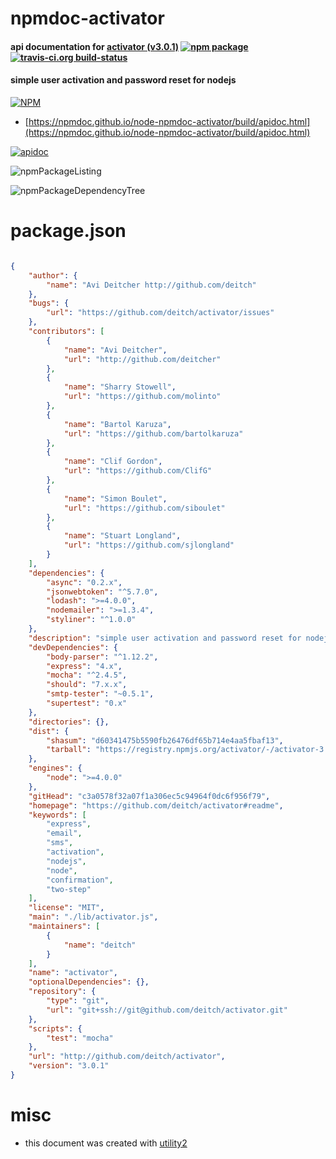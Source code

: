 # npmdoc-activator

#### api documentation for  [activator (v3.0.1)](https://github.com/deitch/activator#readme)  [![npm package](https://img.shields.io/npm/v/npmdoc-activator.svg?style=flat-square)](https://www.npmjs.org/package/npmdoc-activator) [![travis-ci.org build-status](https://api.travis-ci.org/npmdoc/node-npmdoc-activator.svg)](https://travis-ci.org/npmdoc/node-npmdoc-activator)

#### simple user activation and password reset for nodejs

[![NPM](https://nodei.co/npm/activator.png?downloads=true&downloadRank=true&stars=true)](https://www.npmjs.com/package/activator)

- [https://npmdoc.github.io/node-npmdoc-activator/build/apidoc.html](https://npmdoc.github.io/node-npmdoc-activator/build/apidoc.html)

[![apidoc](https://npmdoc.github.io/node-npmdoc-activator/build/screenCapture.buildCi.browser.%252Ftmp%252Fbuild%252Fapidoc.html.png)](https://npmdoc.github.io/node-npmdoc-activator/build/apidoc.html)

![npmPackageListing](https://npmdoc.github.io/node-npmdoc-activator/build/screenCapture.npmPackageListing.svg)

![npmPackageDependencyTree](https://npmdoc.github.io/node-npmdoc-activator/build/screenCapture.npmPackageDependencyTree.svg)



# package.json

```json

{
    "author": {
        "name": "Avi Deitcher http://github.com/deitch"
    },
    "bugs": {
        "url": "https://github.com/deitch/activator/issues"
    },
    "contributors": [
        {
            "name": "Avi Deitcher",
            "url": "http://github.com/deitcher"
        },
        {
            "name": "Sharry Stowell",
            "url": "https://github.com/molinto"
        },
        {
            "name": "Bartol Karuza",
            "url": "https://github.com/bartolkaruza"
        },
        {
            "name": "Clif Gordon",
            "url": "https://github.com/ClifG"
        },
        {
            "name": "Simon Boulet",
            "url": "https://github.com/siboulet"
        },
        {
            "name": "Stuart Longland",
            "url": "https://github.com/sjlongland"
        }
    ],
    "dependencies": {
        "async": "0.2.x",
        "jsonwebtoken": "^5.7.0",
        "lodash": ">=4.0.0",
        "nodemailer": ">=1.3.4",
        "styliner": "^1.0.0"
    },
    "description": "simple user activation and password reset for nodejs",
    "devDependencies": {
        "body-parser": "^1.12.2",
        "express": "4.x",
        "mocha": "^2.4.5",
        "should": "7.x.x",
        "smtp-tester": "~0.5.1",
        "supertest": "0.x"
    },
    "directories": {},
    "dist": {
        "shasum": "d60341475b5590fb26476df65b714e4aa5fbaf13",
        "tarball": "https://registry.npmjs.org/activator/-/activator-3.0.1.tgz"
    },
    "engines": {
        "node": ">=4.0.0"
    },
    "gitHead": "c3a0578f32a07f1a306ec5c94964f0dc6f956f79",
    "homepage": "https://github.com/deitch/activator#readme",
    "keywords": [
        "express",
        "email",
        "sms",
        "activation",
        "nodejs",
        "node",
        "confirmation",
        "two-step"
    ],
    "license": "MIT",
    "main": "./lib/activator.js",
    "maintainers": [
        {
            "name": "deitch"
        }
    ],
    "name": "activator",
    "optionalDependencies": {},
    "repository": {
        "type": "git",
        "url": "git+ssh://git@github.com/deitch/activator.git"
    },
    "scripts": {
        "test": "mocha"
    },
    "url": "http://github.com/deitch/activator",
    "version": "3.0.1"
}
```



# misc
- this document was created with [utility2](https://github.com/kaizhu256/node-utility2)
